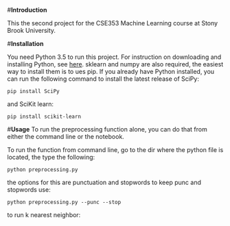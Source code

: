 #**Introduction**

This the second project for the CSE353 Machine Learning course at Stony Brook University.

#**Installation**

You need Python 3.5 to run this project. For instruction on downloading and installing Python, see [here](https://www.python.org/downloads). sklearn and numpy are also required, the easiest way to install them is to ues pip. If you already have Python installed, you can run the following command to install the latest release of SciPy:
```commandline
pip install SciPy
```

and SciKit learn:
```commandline
pip install scikit-learn
```

#**Usage**
To run the preprocessing function alone, you can do that from either the command line or the notebook. 

To run the function from command line, go to the dir where the python file is located, the type the following:
```commandline
python preprocessing.py
```
the options for this are punctuation and stopwords
to keep punc and stopwords use:
```commandline
python preprocessing.py --punc --stop
```

to run k nearest neighbor:
```commandline

```